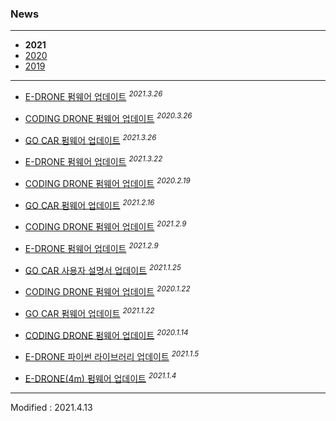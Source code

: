 ### News

---

- **2021**
- [2020](../2020/)
- [2019](../2019/)

---

- <a href="/documents/kr/products/e_drone/log/updates/firmware/#heading-2021326">E-DRONE 펌웨어 업데이트</a> <sup><i>2021.3.26</i></sup><br>

- <a href="/documents/kr/products/coding_drone/log/updates/firmware/#heading-2021326">CODING DRONE 펌웨어 업데이트</a> <sup><i>2020.3.26</i></sup><br>

- <a href="/documents/kr/products/e_drive/log/updates/firmware/#heading-2021326">GO CAR 펌웨어 업데이트</a> <sup><i>2021.3.26</i></sup><br>

- <a href="/documents/kr/products/e_drone/log/updates/firmware/#heading-2021322">E-DRONE 펌웨어 업데이트</a> <sup><i>2021.3.22</i></sup><br>

- <a href="/documents/kr/products/coding_drone/log/updates/firmware/#heading-2021219">CODING DRONE 펌웨어 업데이트</a> <sup><i>2020.2.19</i></sup><br>

- <a href="/documents/kr/products/e_drive/log/updates/firmware/#heading-2021216">GO CAR 펌웨어 업데이트</a> <sup><i>2021.2.16</i></sup><br>

- <a href="/documents/kr/products/coding_drone/log/updates/firmware/#heading-202129">CODING DRONE 펌웨어 업데이트</a> <sup><i>2021.2.9</i></sup><br>

- <a href="/documents/kr/products/e_drone/log/updates/firmware/#heading-202129">E-DRONE 펌웨어 업데이트</a> <sup><i>2021.2.9</i></sup><br>

- <a href="/documents/kr/products/e_drive/manual/user/#heading-32-세운-상태">GO CAR 사용자 설명서 업데이트</a> <sup><i>2021.1.25</i></sup><br>

- <a href="/documents/kr/products/coding_drone/log/updates/firmware/#heading-2021122">CODING DRONE 펌웨어 업데이트</a> <sup><i>2020.1.22</i></sup><br>

- <a href="/documents/kr/products/e_drive/log/updates/firmware/#heading-2021122">GO CAR 펌웨어 업데이트</a> <sup><i>2021.1.22</i></sup><br>

- <a href="/documents/kr/products/coding_drone/log/updates/firmware/#heading-2021114">CODING DRONE 펌웨어 업데이트</a> <sup><i>2020.1.14</i></sup><br>

- <a href="/documents/kr/products/e_drone/log/updates/python/#heading-202115">E-DRONE 파이썬 라이브러리 업데이트</a> <sup><i>2021.1.5</i></sup><br>

- <a href="/documents/kr/products/e_drone/log/updates/firmware/#heading-202114">E-DRONE(4m) 펌웨어 업데이트</a> <sup><i>2021.1.4</i></sup><br>

---


Modified : 2021.4.13
